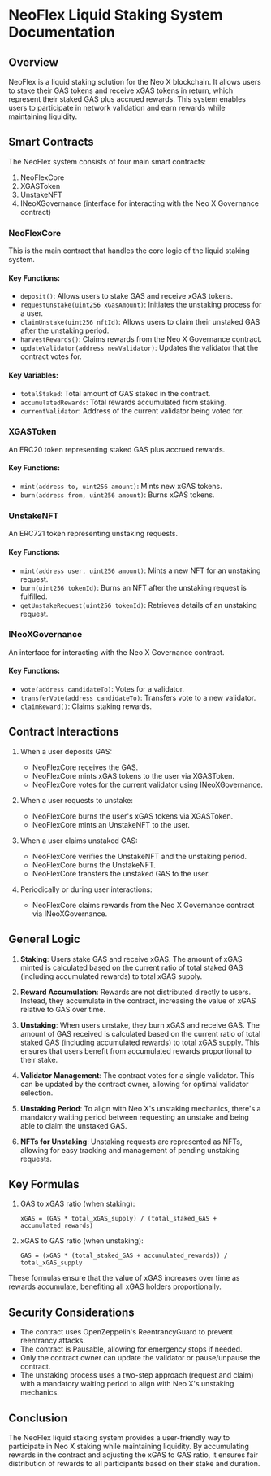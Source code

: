 # NeoFlex Liquid Staking System Documentation

## Overview

NeoFlex is a liquid staking solution for the Neo X blockchain. It allows users to stake their GAS tokens and receive xGAS tokens in return, which represent their staked GAS plus accrued rewards. This system enables users to participate in network validation and earn rewards while maintaining liquidity.

## Smart Contracts

The NeoFlex system consists of four main smart contracts:

1. NeoFlexCore
2. XGASToken
3. UnstakeNFT
4. INeoXGovernance (interface for interacting with the Neo X Governance contract)

### NeoFlexCore

This is the main contract that handles the core logic of the liquid staking system.

#### Key Functions:

- `deposit()`: Allows users to stake GAS and receive xGAS tokens.
- `requestUnstake(uint256 xGasAmount)`: Initiates the unstaking process for a user.
- `claimUnstake(uint256 nftId)`: Allows users to claim their unstaked GAS after the unstaking period.
- `harvestRewards()`: Claims rewards from the Neo X Governance contract.
- `updateValidator(address newValidator)`: Updates the validator that the contract votes for.

#### Key Variables:

- `totalStaked`: Total amount of GAS staked in the contract.
- `accumulatedRewards`: Total rewards accumulated from staking.
- `currentValidator`: Address of the current validator being voted for.

### XGASToken

An ERC20 token representing staked GAS plus accrued rewards.

#### Key Functions:

- `mint(address to, uint256 amount)`: Mints new xGAS tokens.
- `burn(address from, uint256 amount)`: Burns xGAS tokens.

### UnstakeNFT

An ERC721 token representing unstaking requests.

#### Key Functions:

- `mint(address user, uint256 amount)`: Mints a new NFT for an unstaking request.
- `burn(uint256 tokenId)`: Burns an NFT after the unstaking request is fulfilled.
- `getUnstakeRequest(uint256 tokenId)`: Retrieves details of an unstaking request.

### INeoXGovernance

An interface for interacting with the Neo X Governance contract.

#### Key Functions:

- `vote(address candidateTo)`: Votes for a validator.
- `transferVote(address candidateTo)`: Transfers vote to a new validator.
- `claimReward()`: Claims staking rewards.

## Contract Interactions

1. When a user deposits GAS:

   - NeoFlexCore receives the GAS.
   - NeoFlexCore mints xGAS tokens to the user via XGASToken.
   - NeoFlexCore votes for the current validator using INeoXGovernance.

2. When a user requests to unstake:

   - NeoFlexCore burns the user's xGAS tokens via XGASToken.
   - NeoFlexCore mints an UnstakeNFT to the user.

3. When a user claims unstaked GAS:

   - NeoFlexCore verifies the UnstakeNFT and the unstaking period.
   - NeoFlexCore burns the UnstakeNFT.
   - NeoFlexCore transfers the unstaked GAS to the user.

4. Periodically or during user interactions:
   - NeoFlexCore claims rewards from the Neo X Governance contract via INeoXGovernance.

## General Logic

1. **Staking**: Users stake GAS and receive xGAS. The amount of xGAS minted is calculated based on the current ratio of total staked GAS (including accumulated rewards) to total xGAS supply.

2. **Reward Accumulation**: Rewards are not distributed directly to users. Instead, they accumulate in the contract, increasing the value of xGAS relative to GAS over time.

3. **Unstaking**: When users unstake, they burn xGAS and receive GAS. The amount of GAS received is calculated based on the current ratio of total staked GAS (including accumulated rewards) to total xGAS supply. This ensures that users benefit from accumulated rewards proportional to their stake.

4. **Validator Management**: The contract votes for a single validator. This can be updated by the contract owner, allowing for optimal validator selection.

5. **Unstaking Period**: To align with Neo X's unstaking mechanics, there's a mandatory waiting period between requesting an unstake and being able to claim the unstaked GAS.

6. **NFTs for Unstaking**: Unstaking requests are represented as NFTs, allowing for easy tracking and management of pending unstaking requests.

## Key Formulas

1. GAS to xGAS ratio (when staking):

   ```
   xGAS = (GAS * total_xGAS_supply) / (total_staked_GAS + accumulated_rewards)
   ```

2. xGAS to GAS ratio (when unstaking):
   ```
   GAS = (xGAS * (total_staked_GAS + accumulated_rewards)) / total_xGAS_supply
   ```

These formulas ensure that the value of xGAS increases over time as rewards accumulate, benefiting all xGAS holders proportionally.

## Security Considerations

- The contract uses OpenZeppelin's ReentrancyGuard to prevent reentrancy attacks.
- The contract is Pausable, allowing for emergency stops if needed.
- Only the contract owner can update the validator or pause/unpause the contract.
- The unstaking process uses a two-step approach (request and claim) with a mandatory waiting period to align with Neo X's unstaking mechanics.

## Conclusion

The NeoFlex liquid staking system provides a user-friendly way to participate in Neo X staking while maintaining liquidity. By accumulating rewards in the contract and adjusting the xGAS to GAS ratio, it ensures fair distribution of rewards to all participants based on their stake and duration.
